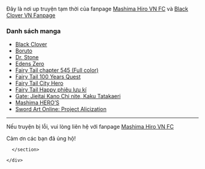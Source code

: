 

<html lang="en-US">

  <body>
    

 
<p>Đây là nơi up truyện tạm thời của fanpage <a href="https://fb.com/mashimahirovnfc">Mashima Hiro VN FC</a> và <a href="https://fb.com/Black-Clover-VN-Fanpage-1049221435105449">Black Clover VN Fanpage</a></p>
<h3 id="danh-sách-manga">Danh sách manga</h3>
<ul>
  <li><a href="/mhvnfc-manga/mangas/black-clover.html">Black Clover</a></li>
  <li><a href="/mhvnfc-manga/mangas/boruto.html">Boruto</a></li>
  <li><a href="/mhvnfc-manga/mangas/dr-stone.html">Dr. Stone</a></li>
  <li><a href="/mhvnfc-manga/mangas/ez.html">Edens Zero</a></li>
  <li><a href="/mhvnfc-manga/ft/full-color-fairy-tail-chapter-545.5461.html">Fairy Tail chapter 545 (Full color)</a></li>
  <li><a href="/mhvnfc-manga/mangas/ft100.html">Fairy Tail 100 Years Quest</a></li>
  <li><a href="/mhvnfc-manga/mangas/ftch.html">Fairy Tail City Hero</a></li>
  <li><a href="/mhvnfc-manga/mangas/ftha.html">Fairy Tail Happy phiêu lưu kí</a></li>
  <li><a href="/mhvnfc-manga/mangas/gate-jieitai.html">Gate: Jieitai Kano Chi nite, Kaku Tatakaeri</a></li>
  <li><a href="/mhvnfc-manga/mangas/heros.html">Mashima HERO’S</a></li>
  <li><a href="/mhvnfc-manga/mangas/sao-pa.html">Sword Art Online: Project Alicization</a></li>
</ul>

<hr />
<p>Nếu truyện bị lỗi, vui lòng liên hệ với fanpage <a href="https://fb.com/mashimahirovnfc">Mashima Hiro VN FC</a></p>

<p>Cảm ơn các bạn đã ủng hộ!</p>

      </section>

    </div>

    
  </body>

